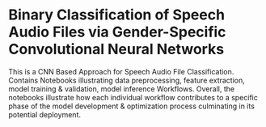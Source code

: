 # Binary Classification of Speech Audio Files via Gender-Specific Convolutional Neural Networks 

This is a CNN Based Approach for Speech Audio File Classification. Contains Notebooks illustrating data preprocessing, feature extraction, model training & validation, model inference Workflows. Overall, the notebooks illustrate how each individual workflow contributes to a specific phase of the model development & optimization process culminating in its potential deployment. 
